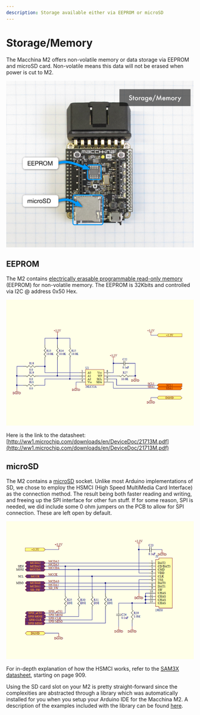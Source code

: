 ```yaml
---
description: Storage available either via EEPROM or microSD
---
```


# Storage/Memory

The Macchina M2 offers non-volatile memory or data storage via EEPROM and microSD card. Non-volatile means this data will not be erased when power is cut to M2.

![](../../.gitbook/assets/storage_memory_labels.png)

## EEPROM

The M2 contains [electrically erasable programmable read-only memory](https://en.wikipedia.org/wiki/EEPROM) \(EEPROM\) for non-volatile memory. The EEPROM is 32Kbits and controlled via I2C @ address 0x50 Hex.

![](../../.gitbook/assets/eeprom_schematic.png)

Here is the link to the datasheet: [http://ww1.microchip.com/downloads/en/DeviceDoc/21713M.pdf](http://ww1.microchip.com/downloads/en/DeviceDoc/21713M.pdf)

## microSD

The M2 contains a [microSD](https://en.wikipedia.org/wiki/Secure_Digital) socket. Unlike most Arduino implementations of SD, we chose to employ the HSMCI \(High Speed MultiMedia Card Interface\) as the connection method. The result being both faster reading and writing, and freeing up the SPI interface for other fun stuff. If for some reason, SPI is needed, we did include some 0 ohm jumpers on the PCB to allow for SPI connection. These are left open by default.

![](../../.gitbook/assets/sd_schematic.png)

For in-depth explanation of how the HSMCI works, refer to the [SAM3X datasheet](http://www.atmel.com/Images/Atmel-11057-32-bit-Cortex-M3-Microcontroller-SAM3X-SAM3A_Datasheet.pdf), starting on page 909.

Using the SD card slot on your M2 is pretty straight-forward since the complexities are abstracted through a library which was automatically installed for you when you setup your Arduino IDE for the Macchina M2. A description of the examples included with the library can be found [here](https://github.com/macchina/M2_SD_HSMCI#examples).

